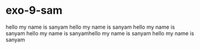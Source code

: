 # exo-9-sam
hello my name is sanyam
hello my name is sanyam
hello my name is sanyam
hello my name is sanyamhello my name is sanyam
hello my name is sanyam
